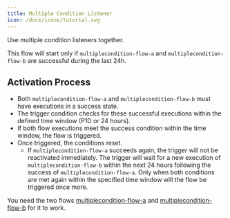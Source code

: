 ```yaml
---
title: Multiple Condition Listener
icon: /docs/icons/tutorial.svg
---
```


Use multiple condition listeners together.

This flow will start only if `multiplecondition-flow-a` and `multiplecondition-flow-b` are successful during the last 24h.

## Activation Process

* Both `multiplecondition-flow-a` and `multiplecondition-flow-b` must have executions in a success state.
* The trigger condition checks for these successful executions within the defined time window (P1D or 24 hours).
* If both flow executions meet the success condition within the time window, the flow is triggered.
* Once triggered, the conditions reset.
  * If `multiplecondition-flow-a` succeeds again, the trigger will not be reactivated immediately.
  The trigger will wait for a new execution of `multiplecondition-flow-b` within the next 24 hours following the success of `multiplecondition-flow-a`.
  Only when both conditions are met again within the specified time window will the flow be triggered once more.

You need the two flows [multiplecondition-flow-a](/examples/flows_multiplecondition-flow-a.yml) and [multiplecondition-flow-b](/examples/flows_multiplecondition-flow-b.yml) for it to work.

```yaml file=public/examples/flows_multiplecondition-listeners.yml
```
